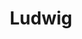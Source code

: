---
title: Ludwig
slug: https://ludwig.guru
excerpt: Ludwig is the first sentence search engine that helps you write better English by giving you contextualized examples taken from reliable sources.
tags: [english, tool]
---